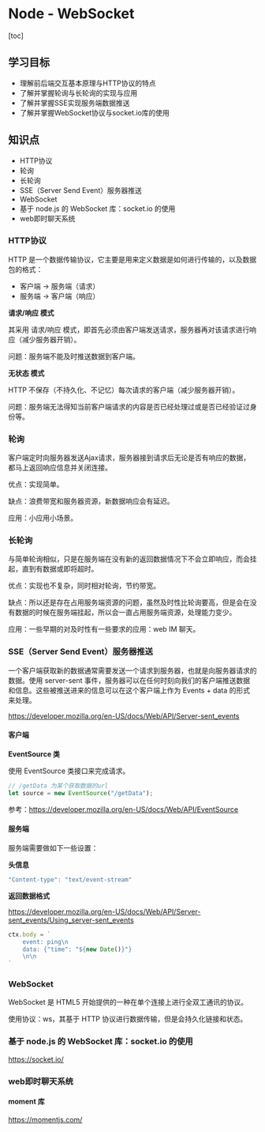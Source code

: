 # Node - WebSocket

[toc]

## 学习目标

- 理解前后端交互基本原理与HTTP协议的特点
- 了解并掌握轮询与长轮询的实现与应用
- 了解并掌握SSE实现服务端数据推送
- 了解并掌握WebSocket协议与socket.io库的使用



## 知识点

- HTTP协议
- 轮询
- 长轮询
- SSE（Server Send Event）服务器推送
- WebSocket
- 基于 node.js 的 WebSocket 库：socket.io 的使用
- web即时聊天系统



### HTTP协议

HTTP 是一个数据传输协议，它主要是用来定义数据是如何进行传输的，以及数据包的格式：

- 客户端 -> 服务端（请求）
- 服务端 -> 客户端（响应）

**请求/响应 模式**

其采用 请求/响应 模式，即首先必须由客户端发送请求，服务器再对该请求进行响应（减少服务器开销）。

问题：服务端不能及时推送数据到客户端。

**无状态 模式**

HTTP 不保存（不持久化、不记忆）每次请求的客户端（减少服务器开销）。

问题：服务端无法得知当前客户端请求的内容是否已经处理过或是否已经验证过身份等。



### 轮询

客户端定时向服务器发送Ajax请求，服务器接到请求后无论是否有响应的数据，都马上返回响应信息并关闭连接。

优点：实现简单。

缺点：浪费带宽和服务器资源，新数据响应会有延迟。

应用：小应用小场景。



### 长轮询

与简单轮询相似，只是在服务端在没有新的返回数据情况下不会立即响应，而会挂起，直到有数据或即将超时。

优点：实现也不复杂，同时相对轮询，节约带宽。

缺点：所以还是存在占用服务端资源的问题，虽然及时性比轮询要高，但是会在没有数据的时候在服务端挂起，所以会一直占用服务端资源，处理能力变少。

应用：一些早期的对及时性有一些要求的应用：web IM 聊天。



### SSE（Server Send Event）服务器推送

一个客户端获取新的数据通常需要发送一个请求到服务器，也就是向服务器请求的数据。使用 server-sent 事件，服务器可以在任何时刻向我们的客户端推送数据和信息。这些被推送进来的信息可以在这个客户端上作为 Events + data 的形式来处理。

https://developer.mozilla.org/en-US/docs/Web/API/Server-sent_events

#### 客户端

**EventSource 类**

使用 EventSource 类接口来完成请求。

```js
// /getData 为某个获取数据的url
let source = new EventSource("/getData");
```

参考：https://developer.mozilla.org/en-US/docs/Web/API/EventSource

#### 服务端

服务端需要做如下一些设置：

**头信息**

```js
"Content-type": "text/event-stream"
```

**返回数据格式**

https://developer.mozilla.org/en-US/docs/Web/API/Server-sent_events/Using_server-sent_events

```js
ctx.body = `
	event: ping\n
	data: {"time": "${new Date()}"}
	\n\n
`
```



### WebSocket

WebSocket 是 HTML5 开始提供的一种在单个连接上进行全双工通讯的协议。

使用协议：ws，其基于 HTTP 协议进行数据传输，但是会持久化链接和状态。



### 基于 node.js 的 WebSocket 库：socket.io 的使用

https://socket.io/



### web即时聊天系统



#### moment 库

https://momentjs.com/